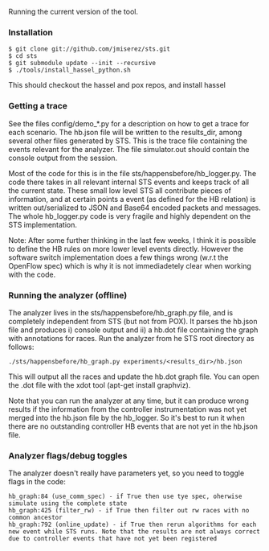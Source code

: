 Running the current version of the tool.

### Installation

```
$ git clone git://github.com/jmiserez/sts.git
$ cd sts
$ git submodule update --init --recursive
$ ./tools/install_hassel_python.sh
```

This should checkout the hassel and pox repos, and install hassel

### Getting a trace

See the files config/demo_*.py for a description on how to get a trace for each scenario. The hb.json file will be written to the results_dir, among several other files generated by STS. This is the trace file containing the events relevant for the analyzer. The file simulator.out should contain the console output from the session.

Most of the code for this is in the file sts/happensbefore/hb_logger.py. The code there takes in all relevant internal STS events and keeps track of all the current state. These small low level STS all contribute pieces of information, and at certain points a event (as defined for the HB relation) is written out/serialized to JSON and Base64 encoded packets and messages. The whole hb_logger.py code is very fragile and highly dependent on the STS implementation.

Note: After some further thinking in the last few weeks, I think it is possible to define the HB rules on more lower level events directly. However the software switch implementation does a few things wrong (w.r.t the OpenFlow spec) which is why it is not immediadetely clear when working with the code.

### Running the analyzer (offline)

The analyzer lives in the sts/happensbefore/hb_graph.py file, and is completely independent from STS (but not from POX). It parses the hb.json file and produces i) console output and ii) a hb.dot file containing the graph with annotations for races. Run the analyzer from he STS root directory as follows:

```
./sts/happensbefore/hb_graph.py experiments/<results_dir>/hb.json
```
This will output all the races and update the hb.dot graph file. You can open the .dot file with the xdot tool (apt-get install graphviz).

Note that you can run the analyzer at any time, but it can produce wrong results if the information from the controller instrumentation was not yet merged into the hb.json file by the hb_logger. So it's best to run it when there are no outstanding controller HB events that are not yet in the hb.json file.

### Analyzer flags/debug toggles

The analyzer doesn't really have parameters yet, so you need to toggle flags in the code:

```
hb_graph:84 (use_comm_spec) - if True then use tye spec, oherwise simulate using the complete state 
hb_graph:425 (filter_rw) - if True then filter out rw races with no common ancestor
hb_graph:792 (online_update) - if True then rerun algorithms for each new event while STS runs. Note that the results are not always correct due to controller events that have not yet been registered
```

